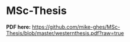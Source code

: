 MSc-Thesis
==========

**PDF here:**
https://github.com/mike-ghes/MSc-Thesis/blob/master/westernthesis.pdf?raw=true

		
	
		
	
	
